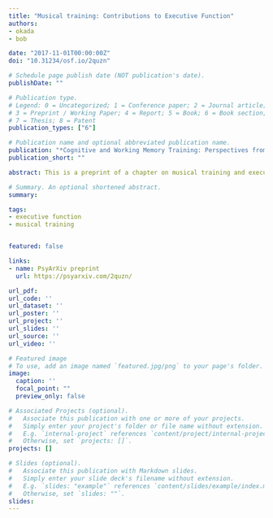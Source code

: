 ```yaml
---
title: "Musical training: Contributions to Executive Function"
authors:
- okada
- bob

date: "2017-11-01T00:00:00Z"
doi: "10.31234/osf.io/2quzn"

# Schedule page publish date (NOT publication's date).
publishDate: ""

# Publication type.
# Legend: 0 = Uncategorized; 1 = Conference paper; 2 = Journal article;
# 3 = Preprint / Working Paper; 4 = Report; 5 = Book; 6 = Book section;
# 7 = Thesis; 8 = Patent
publication_types: ["6"]

# Publication name and optional abbreviated publication name.
publication: "*Cognitive and Working Memory Training: Perspectives from Psychology, Neuroscience, and Human Development. New York, NY: Oxford University Press.*"
publication_short: ""

abstract: This is a preprint of a chapter on musical training and executive function to appear in "An Integrative Approach to Cognitive and Working Memory Training<b>:</b> Perspectives from Psychology, Neuroscience, and Human Development" edited by M. Bunting, J. Novick, M. Dougherty, and R. W. Engle.

# Summary. An optional shortened abstract.
summary:

tags:
- executive function 
- musical training


featured: false

links:
- name: PsyArXiv preprint
  url: https://psyarxiv.com/2quzn/

url_pdf:
url_code: ''
url_dataset: ''
url_poster: ''
url_project: ''
url_slides: ''
url_source: ''
url_video: ''

# Featured image
# To use, add an image named `featured.jpg/png` to your page's folder. 
image:
  caption: ''
  focal_point: ""
  preview_only: false

# Associated Projects (optional).
#   Associate this publication with one or more of your projects.
#   Simply enter your project's folder or file name without extension.
#   E.g. `internal-project` references `content/project/internal-project/index.md`.
#   Otherwise, set `projects: []`.
projects: []

# Slides (optional).
#   Associate this publication with Markdown slides.
#   Simply enter your slide deck's filename without extension.
#   E.g. `slides: "example"` references `content/slides/example/index.md`.
#   Otherwise, set `slides: ""`.
slides:
---
```


